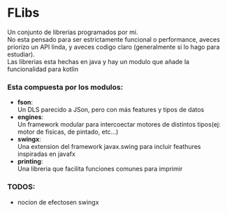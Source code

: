 # FLibs

Un conjunto de librerias programados por mi.  
No esta pensado para ser estrictamente funcional o performance, aveces priorizo un API linda, y aveces codigo claro (generalmente si lo hago para estudiar).  
Las librerias esta hechas en java y hay un modulo que añade la funcionalidad para kotlin  

### Esta compuesta por los modulos:
* **fson**:  
    Un DLS parecido a JSon, pero con más features y tipos de datos
* **engines**:  
    Un framework modular para intercoectar motores de distintos tipos(ej: motor de fisicas, de pintado, etc...)
* **swingx**:  
    Una extension del framework javax.swing para incluir feathures inspiradas en javafx
* **printing**:  
    Una libreria que facilita funciones comunes para imprimir

### TODOS:
* nocion de efectosen swingx
